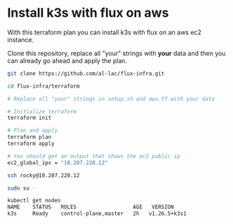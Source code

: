 # Install k3s with flux on aws

With this terraform plan you can install k3s with flux on an aws ec2 instance.

Clone this repository, replace all "your" strings with **your** data and then you can already go ahead and apply the plan.

```bash
git clone https://github.com/al-lac/flux-infra.git

cd flux-infra/terraform

# Replace all "your" strings in setup.sh and aws.tf with your data

# Initialize terraform
terraform init

# Plan and apply
terraform plan
terraform apply

# You should get an output that shows the ec2 public ip
ec2_global_ips = "10.207.220.12"

ssh rocky@10.207.220.12

sudo su -

kubectl get nodes
NAME    STATUS   ROLES                  AGE   VERSION
k3s     Ready    control-plane,master   2h   v1.26.5+k3s1
```
